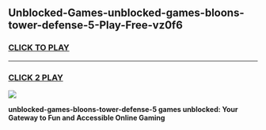 
## Unblocked-Games-unblocked-games-bloons-tower-defense-5-Play-Free-vz0f6
<h3>
<a href="https://premium76.site?title=unblocked-games-bloons-tower-defense-5&ref=19M">CLICK TO PLAY</a></h3>
<hr>

<h3>
<a href="https://premium76.site?title=unblocked-games-bloons-tower-defense-5&ref=19M">CLICK 2 PLAY</a>
  
</h3>

<a href="https://premium76.site?title=unblocked-games-bloons-tower-defense-5&ref=19M"><img src="https://clearcache.store/games.png"></a>


**unblocked-games-bloons-tower-defense-5 games unblocked: Your Gateway to Fun and Accessible Online Gaming**
